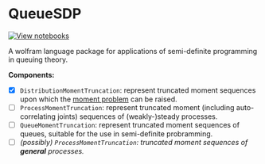 # QueueSDP
[![View notebooks](https://wolfr.am/HAAhzkRq)](https://wolfr.am/TPaqP8aH)

A wolfram language package for applications of semi-definite programming in queuing theory.

**Components:**
- [x] `DistributionMomentTruncation`: represent truncated moment sequences upon which the [moment problem](https://en.wikipedia.org/wiki/Moment_problem) can be raised.
- [ ] `ProcessMomentTruncation`: represent truncated moment (including auto-correlating joints) sequences of (weakly-)steady processes.
- [ ] `QueueMomentTruncation`: represent truncated moment sequences of queues, suitable for the use in semi-definite probramming.
- [ ] _(possibly) `ProcessMomentTruncation`: truncated moment sequences of **general** processes._
